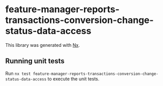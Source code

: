 # feature-manager-reports-transactions-conversion-change-status-data-access

This library was generated with [Nx](https://nx.dev).

## Running unit tests

Run `nx test feature-manager-reports-transactions-conversion-change-status-data-access` to execute the unit tests.
